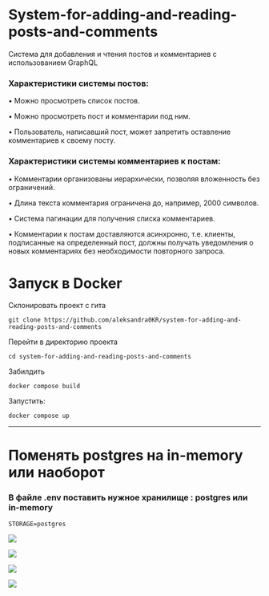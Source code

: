 # System-for-adding-and-reading-posts-and-comments
Cистема для добавления и чтения постов и комментариев с использованием GraphQL

### Характеристики системы постов:
•	Можно просмотреть список постов.

•	Можно просмотреть пост и комментарии под ним.

•	Пользователь, написавший пост, может запретить оставление комментариев к своему посту.

### Характеристики системы комментариев к постам:
•	Комментарии организованы иерархически, позволяя вложенность без ограничений.

•	Длина текста комментария ограничена до, например, 2000 символов.

•	Система пагинации для получения списка комментариев.

•	Комментарии к постам доставляются асинхронно, т.е. клиенты, подписанные на определенный пост, должны получать уведомления о новых комментариях без необходимости повторного запроса.

# Запуск в Docker
Склонировать проект с гита

```
git clone https://github.com/aleksandra0KR/system-for-adding-and-reading-posts-and-comments
```
Перейти в директорию проекта
```
cd system-for-adding-and-reading-posts-and-comments
```
Забилдить
```
docker compose build
```
Запустить:
```
docker compose up
```
---
# Поменять postgres на in-memory или наоборот

  ### В файле .env поставить нужное хранилище : postgres или in-memory

 ```
STORAGE=postgres
```

![](https://github.com/aleksandra0KR/system-for-adding-and-reading-posts-and-comments/exampleImg/img1.png)

![](https://github.com/aleksandra0KR/system-for-adding-and-reading-posts-and-comments/exampleImg/img2.png)

![](https://github.com/aleksandra0KR/system-for-adding-and-reading-posts-and-comments/exampleImg/img3.png)

![](https://github.com/aleksandra0KR/system-for-adding-and-reading-posts-and-comments/exampleImg/img4.png)
